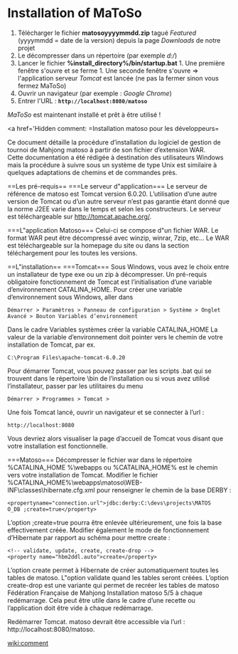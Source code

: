 # Installation of MaToSo #

  1. Télécharger le fichier  **matosoyyyymmdd.zip** tagué _Featured_ (yyyymmdd = date de la version) depuis la page _Downloads_ de notre projet
  1. Le décompresser dans un répertoire (par exemple _d:/_)
  1. Lancer le fichier **%install\_directory%/bin/startup.bat**
    1. Une première fenêtre s'ouvre et se ferme
    1. Une seconde fenêtre s'ouvre => l'application serveur _Tomcat_ est lancée (ne pas la fermer sinon vous fermez MaToSo)
  1. Ouvrir un navigateur (par exemple : _Google Chrome_)
  1. Entrer l'URL : **`http://localhost:8080/matoso`**

_MaToSo_ est maintenant installé et prêt à être utilisé !

<a href='Hidden comment: 
=Installation matoso pour les développeurs=

Ce document détaille la procédure d’installation du logiciel de gestion de
tournoi de Mahjong matoso à partir de son fichier d’extension WAR.
<br/>
Cette documentation a été rédigée à destination des utilisateurs Windows mais la procédure à suivre sous un système de type Unix
est similaire à quelques adaptations de chemins et de commandes près.

==Les pré-requis==
===Le serveur d"application===
Le serveur de référence de matoso est Tomcat version 6.0.20. L’utilisation d’une
autre version de Tomcat ou d’un autre serveur n’est pas garantie étant donné que la norme J2EE varie dans le temps et selon les constructeurs.
Le serveur est téléchargeable sur http://tomcat.apache.org/.

===L"application Matoso===
Celui-ci se compose d"un fichier WAR. Le format WAR peut être décompressé avec winzip, winrar, 7zip, etc… Le WAR est téléchargeable sur la homepage du site ou dans la section téléchargement pour les toutes les versions.

==L"installation==
===Tomcat===
Sous Windows, vous avez le choix entre un installateur de type exe ou un zip à décompresser.
Un pré-requis obligatoire fonctionnement de Tomcat est l’initialisation d’une
variable d’environnement CATALINA_HOME.
Pour créer une variable d’environnement sous Windows, aller dans
```
Démarrer > Paramètres > Panneau de configuration > Système > Onglet Avancé > Bouton Variables d’environnement
```
Dans le cadre Variables systèmes créer la variable CATALINA_HOME La valeur
de la variable d’environnement doit pointer vers le chemin de votre
installation de Tomcat, par ex.
```
C:\Program Files\apache-tomcat-6.0.20
```
Pour démarrer Tomcat, vous pouvez passer par les scripts .bat qui se
trouvent dans le répertoire \bin de l’installation ou si vous
avez utilisé l’installateur, passer par les utilitaires du menu
```
Démarrer > Programmes > Tomcat >
```
Une fois Tomcat lancé, ouvrir un navigateur et se connecter à l’url :
```
http://localhost:8080
```
Vous devriez alors visualiser la page d’accueil de Tomcat vous disant que votre installation est fonctionnelle.

===Matoso===
Décompresser le fichier war dans le répertoire %CATALINA_HOME
%\webapps ou %CATALINA_HOME% est le chemin vers votre installation
de Tomcat.
Modifier le fichier %CATALINA_HOME%\webapps\matoso\WEB-
INF\classes\hibernate.cfg.xml pour renseigner le chemin de la base
DERBY :
```
<propertyname="connection.url">jdbc:derby:C:\devs\projects\MATOS
O_DB ;create=true</property>
```
L’option ;create=true pourra être enlevée ultérieurement, une fois la
base effectivement créée. Modifier également le mode de fonctionnement
d’Hibernate par rapport au schéma pour mettre create :
```
<!-- validate, update, create, create-drop -->
<property name="hbm2ddl.auto">create</property>
```

L’option create permet à Hibernate de créer automatiquement toutes les
tables de matoso. L"option validate quand les tables seront créées. L’option
create-drop est une variante qui permet de recréer les tables de matoso
Fédération Française de Mahjong
Installation matoso
5/5
à chaque redémarrage. Cela peut être utile dans le cadre d’une recette
ou l’application doit être vide à chaque redémarrage.

Redémarrer Tomcat. matoso devrait être accessible via l’url :
http://localhost:8080/matoso.

<wiki:comment>
